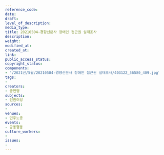 ```yaml
---
reference_code: 
date: 
draft: 
level_of_description: 
media_type: 
title: 20210504-경향신문사 장애인 접근권 실태조사
description: 
weight: 
modified_at: 
created_at: 
link: 
public_access_status: 
copyright_status: 
components:
- "/2021년/5월/20210504-경향신문사 장애인 접근권 실태조사/403122_56580_409.jpg"
tags:
- 
creators:
- 총연맹
subjects:
- 인권여성
sources:
- 
venues:
- 민주노총
events:
- 공동행동
culture_workers:
- 
issues:
- 
---
```

